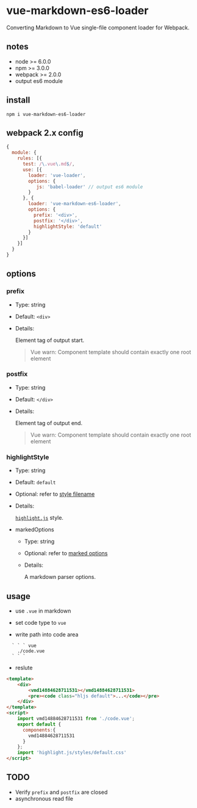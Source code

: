 # vue-markdown-es6-loader

Converting Markdown to Vue single-file component loader for Webpack.

## notes

* node >= 6.0.0
* npm >= 3.0.0
* webpack >= 2.0.0
* output es6 module

## install

``` shell
npm i vue-markdown-es6-loader
```

## webpack 2.x config

```js
{
  module: {
    rules: [{
      test: /\.vue\.md$/,
      use: [{
        loader: 'vue-loader',
        options: {
           js: 'babel-loader' // output es6 module
        }
      }, {
        loader: 'vue-markdown-es6-loader',
        options: {
          prefix: '<div>',
          postfix: '</div>',
          highlightStyle: 'default'
        }
      }]
    }]
  }
}
```

## options

### prefix

  * Type: string
  * Default: `<div>`
  * Details:

    Element tag of output start.

    > Vue warn: Component template should contain exactly one root element


### postfix

  * Type: string
  * Default: `</div>`
  * Details:

    Element tag of output end.

    > Vue warn: Component template should contain exactly one root element

### highlightStyle

  * Type: string
  * Default: `default`
  * Optional: refer to [style filename][2]
  * Details:

    [`highlight.js`][1] style.

* markedOptions

  * Type: string
  * Optional: refer to [marked options][3]
  * Details:

    A markdown parser options.


## usage

*  use `.vue` in markdown

  * set code type to  `vue`
  * write path into code area
```
  ` ` ` vue
    ./code.vue
  ` ` `
```

* reslute

``` html
<template>
    <div>
        <vmd14884628711531></vmd14884628711531>
        <pre><code class="hljs default">...</code></pre>
    </div>
</template>
<script>
    import vmd14884628711531 from './code.vue';
    export default {
      components:{
        vmd14884628711531
      }
    };
    import 'highlight.js/styles/default.css'
</script>
```

## TODO

* Verify `prefix` and `postfix` are closed
* asynchronous read file

[1]: https://github.com/isagalaev/highlight.js
[2]: https://github.com/isagalaev/highlight.js/tree/master/src/styles
[3]: https://github.com/chjj/marked
